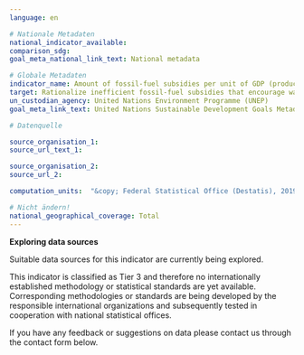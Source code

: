 ```yaml
---
language: en

# Nationale Metadaten
national_indicator_available:
comparison_sdg:
goal_meta_national_link_text: National metadata

# Globale Metadaten
indicator_name: Amount of fossil-fuel subsidies per unit of GDP (production and consumption) and as a proportion of total national expenditure on fossil fuels
target: Rationalize inefficient fossil-fuel subsidies that encourage wasteful consumption by removing market distortions, in accordance with national circumstances, including by restructuring taxation and phasing out those harmful subsidies, where they exist, to reflect their environmental impacts, taking fully into account the specific needs and conditions of developing countries and minimizing the possible adverse impacts on their development in a manner that protects the poor and the affected communities
un_custodian_agency: United Nations Environment Programme (UNEP)
goal_meta_link_text: United Nations Sustainable Development Goals Metadata

# Datenquelle

source_organisation_1:
source_url_text_1:

source_organisation_2:
source_url_2:

computation_units:  "&copy; Federal Statistical Office (Destatis), 2019"

# Nicht ändern!
national_geographical_coverage: Total
---
```

**Exploring data sources**

Suitable data sources for this indicator are currently being explored.

This indicator is classified as Tier 3 and therefore no internationally established methodology or statistical standards are yet available. Corresponding methodologies or standards are being developed by the responsible international organizations and subsequently tested in cooperation with national statistical offices.

If you have any feedback or suggestions on data please contact us through the contact form below.
